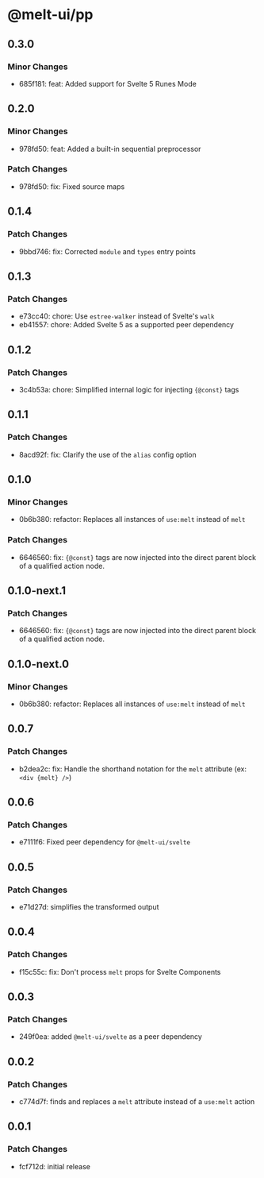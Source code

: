 # @melt-ui/pp

## 0.3.0

### Minor Changes

- 685f181: feat: Added support for Svelte 5 Runes Mode

## 0.2.0

### Minor Changes

- 978fd50: feat: Added a built-in sequential preprocessor

### Patch Changes

- 978fd50: fix: Fixed source maps

## 0.1.4

### Patch Changes

- 9bbd746: fix: Corrected `module` and `types` entry points

## 0.1.3

### Patch Changes

- e73cc40: chore: Use `estree-walker` instead of Svelte's `walk`
- eb41557: chore: Added Svelte 5 as a supported peer dependency

## 0.1.2

### Patch Changes

- 3c4b53a: chore: Simplified internal logic for injecting `{@const}` tags

## 0.1.1

### Patch Changes

- 8acd92f: fix: Clarify the use of the `alias` config option

## 0.1.0

### Minor Changes

- 0b6b380: refactor: Replaces all instances of `use:melt` instead of `melt`

### Patch Changes

- 6646560: fix: `{@const}` tags are now injected into the direct parent block of a qualified action node.

## 0.1.0-next.1

### Patch Changes

- 6646560: fix: `{@const}` tags are now injected into the direct parent block of a qualified action node.

## 0.1.0-next.0

### Minor Changes

- 0b6b380: refactor: Replaces all instances of `use:melt` instead of `melt`

## 0.0.7

### Patch Changes

- b2dea2c: fix: Handle the shorthand notation for the `melt` attribute (ex: `<div {melt} />`)

## 0.0.6

### Patch Changes

- e7111f6: Fixed peer dependency for `@melt-ui/svelte`

## 0.0.5

### Patch Changes

- e71d27d: simplifies the transformed output

## 0.0.4

### Patch Changes

- f15c55c: fix: Don't process `melt` props for Svelte Components

## 0.0.3

### Patch Changes

- 249f0ea: added `@melt-ui/svelte` as a peer dependency

## 0.0.2

### Patch Changes

- c774d7f: finds and replaces a `melt` attribute instead of a `use:melt` action

## 0.0.1

### Patch Changes

- fcf712d: initial release
